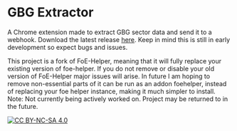 # GBG Extractor
A Chrome extension made to extract GBG sector data and send it to a webhook. Download the latest release [here](https://github.com/quantumified/gbg-extractor/releases). Keep in mind this is still in early development so expect bugs and issues.

This project is a fork of FoE-Helper, meaning that it will fully replace your existing version of foe-helper. If you do not remove or disable your old version of FoE-Helper major issues will arise. In future I am hoping to remove non-essential parts of it can be run as an addon foehelper, instead of replacing your foe helper instance, making it much simpler to install. 
Note: Not currently being actively worked on. Project may be returned to in the future.

[![CC BY-NC-SA 4.0][cc-by-nc-sa-image]][cc-by-nc-sa]

[cc-by-nc-sa]: http://creativecommons.org/licenses/by-nc-sa/4.0/
[cc-by-nc-sa-image]: https://licensebuttons.net/l/by-nc-sa/4.0/88x31.png
[cc-by-nc-sa-shield]: https://img.shields.io/badge/License-CC%20BY--NC--SA%204.0-lightgrey.svg
